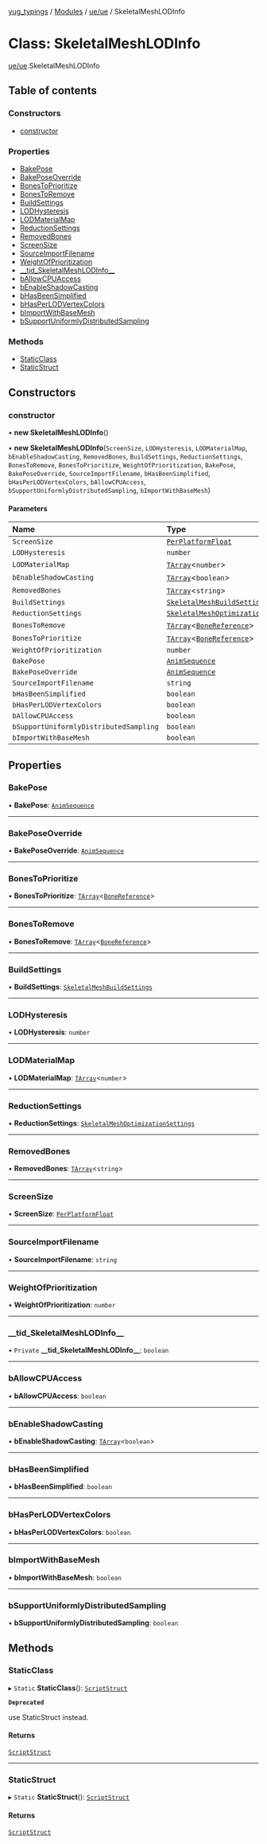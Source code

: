 [yug_typings](../README.md) / [Modules](../modules.md) / [ue/ue](../modules/ue_ue.md) / SkeletalMeshLODInfo

# Class: SkeletalMeshLODInfo

[ue/ue](../modules/ue_ue.md).SkeletalMeshLODInfo

## Table of contents

### Constructors

- [constructor](ue_ue.SkeletalMeshLODInfo.md#constructor)

### Properties

- [BakePose](ue_ue.SkeletalMeshLODInfo.md#bakepose)
- [BakePoseOverride](ue_ue.SkeletalMeshLODInfo.md#bakeposeoverride)
- [BonesToPrioritize](ue_ue.SkeletalMeshLODInfo.md#bonestoprioritize)
- [BonesToRemove](ue_ue.SkeletalMeshLODInfo.md#bonestoremove)
- [BuildSettings](ue_ue.SkeletalMeshLODInfo.md#buildsettings)
- [LODHysteresis](ue_ue.SkeletalMeshLODInfo.md#lodhysteresis)
- [LODMaterialMap](ue_ue.SkeletalMeshLODInfo.md#lodmaterialmap)
- [ReductionSettings](ue_ue.SkeletalMeshLODInfo.md#reductionsettings)
- [RemovedBones](ue_ue.SkeletalMeshLODInfo.md#removedbones)
- [ScreenSize](ue_ue.SkeletalMeshLODInfo.md#screensize)
- [SourceImportFilename](ue_ue.SkeletalMeshLODInfo.md#sourceimportfilename)
- [WeightOfPrioritization](ue_ue.SkeletalMeshLODInfo.md#weightofprioritization)
- [\_\_tid\_SkeletalMeshLODInfo\_\_](ue_ue.SkeletalMeshLODInfo.md#__tid_skeletalmeshlodinfo__)
- [bAllowCPUAccess](ue_ue.SkeletalMeshLODInfo.md#ballowcpuaccess)
- [bEnableShadowCasting](ue_ue.SkeletalMeshLODInfo.md#benableshadowcasting)
- [bHasBeenSimplified](ue_ue.SkeletalMeshLODInfo.md#bhasbeensimplified)
- [bHasPerLODVertexColors](ue_ue.SkeletalMeshLODInfo.md#bhasperlodvertexcolors)
- [bImportWithBaseMesh](ue_ue.SkeletalMeshLODInfo.md#bimportwithbasemesh)
- [bSupportUniformlyDistributedSampling](ue_ue.SkeletalMeshLODInfo.md#bsupportuniformlydistributedsampling)

### Methods

- [StaticClass](ue_ue.SkeletalMeshLODInfo.md#staticclass)
- [StaticStruct](ue_ue.SkeletalMeshLODInfo.md#staticstruct)

## Constructors

### constructor

• **new SkeletalMeshLODInfo**()

• **new SkeletalMeshLODInfo**(`ScreenSize`, `LODHysteresis`, `LODMaterialMap`, `bEnableShadowCasting`, `RemovedBones`, `BuildSettings`, `ReductionSettings`, `BonesToRemove`, `BonesToPrioritize`, `WeightOfPrioritization`, `BakePose`, `BakePoseOverride`, `SourceImportFilename`, `bHasBeenSimplified`, `bHasPerLODVertexColors`, `bAllowCPUAccess`, `bSupportUniformlyDistributedSampling`, `bImportWithBaseMesh`)

#### Parameters

| Name | Type |
| :------ | :------ |
| `ScreenSize` | [`PerPlatformFloat`](ue_ue.PerPlatformFloat.md) |
| `LODHysteresis` | `number` |
| `LODMaterialMap` | [`TArray`](../interfaces/ue_puerts.TArray.md)<`number`\> |
| `bEnableShadowCasting` | [`TArray`](../interfaces/ue_puerts.TArray.md)<`boolean`\> |
| `RemovedBones` | [`TArray`](../interfaces/ue_puerts.TArray.md)<`string`\> |
| `BuildSettings` | [`SkeletalMeshBuildSettings`](ue_ue.SkeletalMeshBuildSettings.md) |
| `ReductionSettings` | [`SkeletalMeshOptimizationSettings`](ue_ue.SkeletalMeshOptimizationSettings.md) |
| `BonesToRemove` | [`TArray`](../interfaces/ue_puerts.TArray.md)<[`BoneReference`](ue_ue.BoneReference.md)\> |
| `BonesToPrioritize` | [`TArray`](../interfaces/ue_puerts.TArray.md)<[`BoneReference`](ue_ue.BoneReference.md)\> |
| `WeightOfPrioritization` | `number` |
| `BakePose` | [`AnimSequence`](ue_ue.AnimSequence.md) |
| `BakePoseOverride` | [`AnimSequence`](ue_ue.AnimSequence.md) |
| `SourceImportFilename` | `string` |
| `bHasBeenSimplified` | `boolean` |
| `bHasPerLODVertexColors` | `boolean` |
| `bAllowCPUAccess` | `boolean` |
| `bSupportUniformlyDistributedSampling` | `boolean` |
| `bImportWithBaseMesh` | `boolean` |

## Properties

### BakePose

• **BakePose**: [`AnimSequence`](ue_ue.AnimSequence.md)

___

### BakePoseOverride

• **BakePoseOverride**: [`AnimSequence`](ue_ue.AnimSequence.md)

___

### BonesToPrioritize

• **BonesToPrioritize**: [`TArray`](../interfaces/ue_puerts.TArray.md)<[`BoneReference`](ue_ue.BoneReference.md)\>

___

### BonesToRemove

• **BonesToRemove**: [`TArray`](../interfaces/ue_puerts.TArray.md)<[`BoneReference`](ue_ue.BoneReference.md)\>

___

### BuildSettings

• **BuildSettings**: [`SkeletalMeshBuildSettings`](ue_ue.SkeletalMeshBuildSettings.md)

___

### LODHysteresis

• **LODHysteresis**: `number`

___

### LODMaterialMap

• **LODMaterialMap**: [`TArray`](../interfaces/ue_puerts.TArray.md)<`number`\>

___

### ReductionSettings

• **ReductionSettings**: [`SkeletalMeshOptimizationSettings`](ue_ue.SkeletalMeshOptimizationSettings.md)

___

### RemovedBones

• **RemovedBones**: [`TArray`](../interfaces/ue_puerts.TArray.md)<`string`\>

___

### ScreenSize

• **ScreenSize**: [`PerPlatformFloat`](ue_ue.PerPlatformFloat.md)

___

### SourceImportFilename

• **SourceImportFilename**: `string`

___

### WeightOfPrioritization

• **WeightOfPrioritization**: `number`

___

### \_\_tid\_SkeletalMeshLODInfo\_\_

• `Private` **\_\_tid\_SkeletalMeshLODInfo\_\_**: `boolean`

___

### bAllowCPUAccess

• **bAllowCPUAccess**: `boolean`

___

### bEnableShadowCasting

• **bEnableShadowCasting**: [`TArray`](../interfaces/ue_puerts.TArray.md)<`boolean`\>

___

### bHasBeenSimplified

• **bHasBeenSimplified**: `boolean`

___

### bHasPerLODVertexColors

• **bHasPerLODVertexColors**: `boolean`

___

### bImportWithBaseMesh

• **bImportWithBaseMesh**: `boolean`

___

### bSupportUniformlyDistributedSampling

• **bSupportUniformlyDistributedSampling**: `boolean`

## Methods

### StaticClass

▸ `Static` **StaticClass**(): [`ScriptStruct`](ue_ue.ScriptStruct.md)

**`Deprecated`**

use StaticStruct instead.

#### Returns

[`ScriptStruct`](ue_ue.ScriptStruct.md)

___

### StaticStruct

▸ `Static` **StaticStruct**(): [`ScriptStruct`](ue_ue.ScriptStruct.md)

#### Returns

[`ScriptStruct`](ue_ue.ScriptStruct.md)
